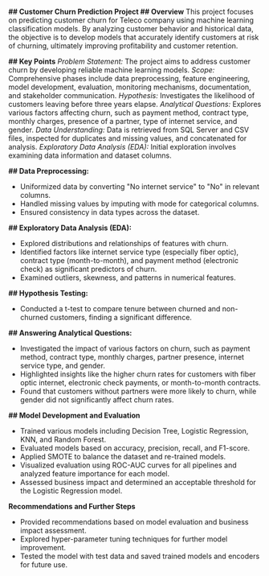 
**## Customer Churn Prediction Project
**## Overview****
This project focuses on predicting customer churn for Teleco company using machine learning classification models. By analyzing customer behavior and historical data, the objective is to develop models that accurately identify customers at risk of churning, ultimately improving profitability and customer retention.

**## Key Points**
*Problem Statement:* The project aims to address customer churn by developing reliable machine learning models.
*Scope:* Comprehensive phases include data preprocessing, feature engineering, model development, evaluation, monitoring mechanisms, documentation, and stakeholder communication.
*Hypothesis:* Investigates the likelihood of customers leaving before three years elapse.
*Analytical Questions:* Explores various factors affecting churn, such as payment method, contract type, monthly charges, presence of a partner, type of internet service, and gender.
*Data Understanding:* Data is retrieved from SQL Server and CSV files, inspected for duplicates and missing values, and concatenated for analysis.
*Exploratory Data Analysis (EDA):* Initial exploration involves examining data information and dataset columns.

**## Data Preprocessing:**
- Uniformized data by converting "No internet service" to "No" in relevant columns.
- Handled missing values by imputing with mode for categorical columns.
- Ensured consistency in data types across the dataset.

**## Exploratory Data Analysis (EDA):**
- Explored distributions and relationships of features with churn.
- Identified factors like internet service type (especially fiber optic), contract type (month-to-month), and payment method (electronic check) as significant predictors of churn.
- Examined outliers, skewness, and patterns in numerical features.

**## Hypothesis Testing:**
- Conducted a t-test to compare tenure between churned and non-churned customers, finding a significant difference.

**## Answering Analytical Questions:**
- Investigated the impact of various factors on churn, such as payment method, contract type, monthly charges, partner presence, internet service type, and gender.
- Highlighted insights like the higher churn rates for customers with fiber optic internet, electronic check payments, or month-to-month contracts.
- Found that customers without partners were more likely to churn, while gender did not significantly affect churn rates.

**## Model Development and Evaluation**
- Trained various models including Decision Tree, Logistic Regression, KNN, and Random Forest.
- Evaluated models based on accuracy, precision, recall, and F1-score.
- Applied SMOTE to balance the dataset and re-trained models.
- Visualized evaluation using ROC-AUC curves for all pipelines and analyzed feature importance for each model.
- Assessed business impact and determined an acceptable threshold for the Logistic Regression model.

**Recommendations and Further Steps**
- Provided recommendations based on model evaluation and business impact assessment.
- Explored hyper-parameter tuning techniques for further model improvement.
- Tested the model with test data and saved trained models and encoders for future use.
